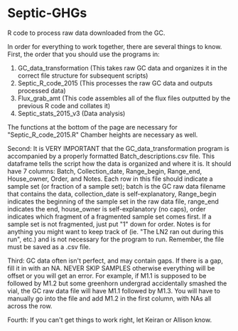 # Septic-GHGs
R code to process raw data downloaded from the GC.

In order for everything to work together, there are several things to know.
First, the order that you should use the programs in:

1. GC_data_transformation     (This takes raw GC data and organizes it in the correct file structure for subsequent scripts)
2. Septic_R_code_2015         (This processes the raw GC data and outputs processed data)
3. Flux_grab_amt              (This code assembles all of the flux files outputted by the previous R code and collates it)
4. Septic_stats_2015_v3       (Data analysis)

The functions at the bottom of the page are necessary for "Septic_R_code_2015.R" Chamber heights are necessary as well.

Second: It is VERY IMPORTANT that the GC_data_transformation program is accompanied by a properly formatted Batch_descriptions.csv file. This dataframe tells the script how the data is organized and where it is. It should have 7 columns: Batch, Collection_date, Range_begin, Range_end, House_owner, Order, and Notes. Each row in this file should indicate a sample set (or fraction of a sample set); batch is the GC raw data filename that contains the data, collection_date is self-explanatory, Range_begin indicates the beginning of the sample set in the raw data file, range_end indicates the end, house_owner is self-explanatory (no caps), order indicates which fragment of a fragmented sample set comes first. If a sample set is not fragmented, just put "1" down for order. Notes is for anything you might want to keep track of (ie. "The LN2 ran out during this run", etc.) and is not necessary for the program to run. Remember, the file must be saved as a .csv file.

Third: GC data often isn't perfect, and may contain gaps. If there is a gap, fill it in with an NA. NEVER SKIP SAMPLES otherwise everything will be offset or you will get an error. For example, if M1.1 is supposed to be followed by M1.2 but some greenhorn undergrad accidentally smashed the vial, the GC raw data file will have M1.1 followed by M1.3. You will have to manually go into the file and add M1.2 in the first column, with NAs all across the row.

Fourth: If you can't get things to work right, let Keiran or Allison know. 
